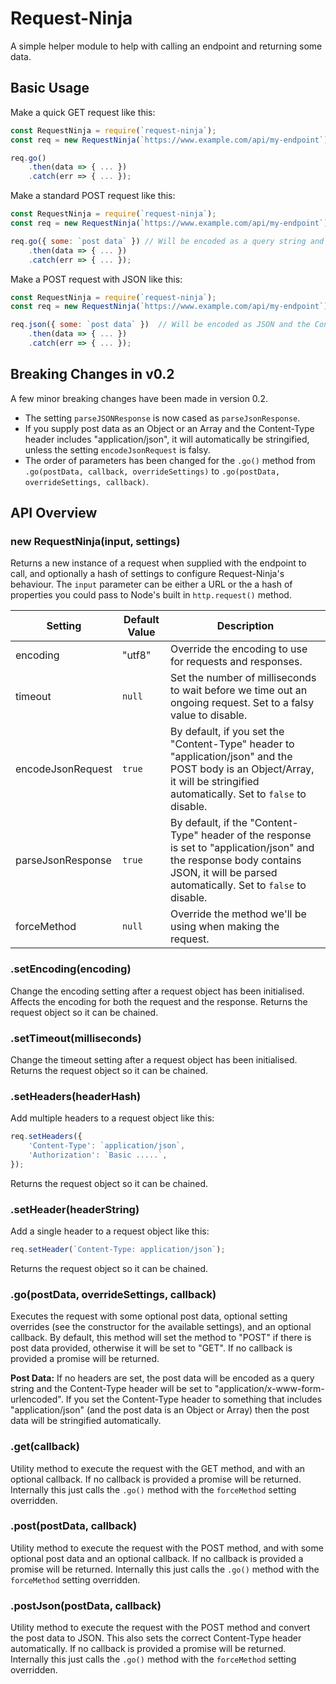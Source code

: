 # Request-Ninja
A simple helper module to help with calling an endpoint and returning some data.

## Basic Usage
Make a quick GET request like this:

```javascript
const RequestNinja = require(`request-ninja`);
const req = new RequestNinja(`https://www.example.com/api/my-endpoint`);

req.go()
	.then(data => { ... })
	.catch(err => { ... });
```

Make a standard POST request like this:

```javascript
const RequestNinja = require(`request-ninja`);
const req = new RequestNinja(`https://www.example.com/api/my-endpoint`);

req.go({ some: `post data` }) // Will be encoded as a query string and the Content-Type header set to "application/x-www-form-urlencoded".
	.then(data => { ... })
	.catch(err => { ... });
```

Make a POST request with JSON like this:

```javascript
const RequestNinja = require(`request-ninja`);
const req = new RequestNinja(`https://www.example.com/api/my-endpoint`);

req.json({ some: `post data` })  // Will be encoded as JSON and the Content-Type header set to "application/json".
	.then(data => { ... })
	.catch(err => { ... });
```

## Breaking Changes in v0.2
A few minor breaking changes have been made in version 0.2.

* The setting `parseJSONResponse` is now cased as `parseJsonResponse`.
* If you supply post data as an Object or an Array and the Content-Type header includes "application/json", it will automatically be stringified, unless the setting `encodeJsonRequest` is falsy.
* The order of parameters has been changed for the `.go()` method from `.go(postData, callback, overrideSettings)` to `.go(postData, overrideSettings, callback)`.

## API Overview

### new RequestNinja(input, settings)
Returns a new instance of a request when supplied with the endpoint to call, and optionally a hash of settings to configure Request-Ninja's behaviour. The `input` parameter can be either a URL or the a hash of properties you could pass to Node's built in `http.request()` method.

| Setting           | Default Value | Description |
|-------------------|---------------|-------------|
| encoding          | "utf8"        | Override the encoding to use for requests and responses. |
| timeout           | `null`        | Set the number of milliseconds to wait before we time out an ongoing request. Set to a falsy value to disable. |
| encodeJsonRequest | `true`        | By default, if you set the "Content-Type" header to "application/json" and the POST body is an Object/Array, it will be stringified automatically. Set to `false` to disable. |
| parseJsonResponse | `true`        | By default, if the "Content-Type" header of the response is set to "application/json" and the response body contains JSON, it will be parsed automatically. Set to `false` to disable. |
| forceMethod       | `null`        | Override the method we'll be using when making the request. |

### .setEncoding(encoding)
Change the encoding setting after a request object has been initialised. Affects the encoding for both the request and the response. Returns the request object so it can be chained.

### .setTimeout(milliseconds)
Change the timeout setting after a request object has been initialised. Returns the request object so it can be chained.

### .setHeaders(headerHash)
Add multiple headers to a request object like this:

```javascript
req.setHeaders({
	'Content-Type': `application/json`,
	'Authorization': `Basic .....`,
});
```

Returns the request object so it can be chained.

### .setHeader(headerString)
Add a single header to a request object like this:

```javascript
req.setHeader(`Content-Type: application/json`);
```

Returns the request object so it can be chained.

### .go(postData, overrideSettings, callback)
Executes the request with some optional post data, optional setting overrides (see the constructor for the available settings), and an optional callback. By default, this method will set the method to "POST" if there is post data provided, otherwise it will be set to "GET". If no callback is provided a promise will be returned.

**Post Data:**
If no headers are set, the post data will be encoded as a query string and the Content-Type header will be set to "application/x-www-form-urlencoded". If you set the Content-Type header to something that includes "application/json" (and the post data is an Object or Array) then the post data will be stringified automatically.

### .get(callback)
Utility method to execute the request with the GET method, and with an optional callback. If no callback is provided a promise will be returned. Internally this just calls the `.go()` method with the `forceMethod` setting overridden.

### .post(postData, callback)
Utility method to execute the request with the POST method, and with some optional post data and an optional callback. If no callback is provided a promise will be returned. Internally this just calls the `.go()` method with the `forceMethod` setting overridden.

### .postJson(postData, callback)
Utility method to execute the request with the POST method and convert the post data to JSON. This also sets the correct Content-Type header automatically. If no callback is provided a promise will be returned. Internally this just calls the `.go()` method with the `forceMethod` setting overridden.
